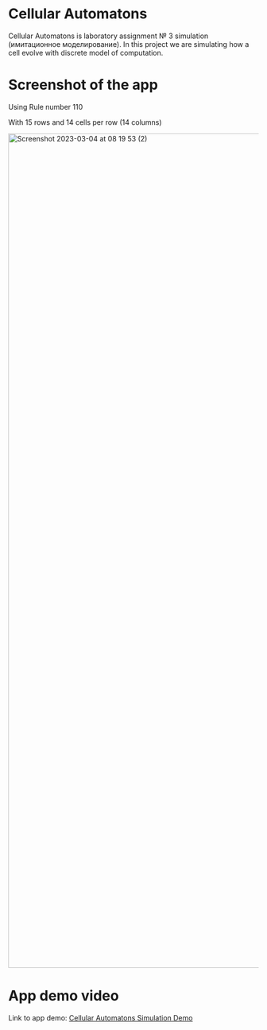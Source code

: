 # Cellular Automatons
Cellular Automatons is laboratory assignment № 3 simulation (имитационное моделирование). In this project we are simulating how a cell evolve with discrete model of computation.

# Screenshot of the app
Using Rule number 110

With 15 rows and 14 cells per row (14 columns)

<img width="1680" alt="Screenshot 2023-03-04 at 08 19 53 (2)" src="https://user-images.githubusercontent.com/80201768/222867983-1c28570d-d795-443e-b8ac-38a52647de7b.png">

# App demo video
Link to app demo: [Cellular Automatons Simulation Demo](https://drive.google.com/file/d/1pAPyqpDLtN-5ukxl6S1Pe_sKNUSZuTyQ/view?usp=share_link)

